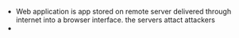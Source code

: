 - Web application is app stored on remote server delivered through internet into a browser interface. the servers attact attackers
- 